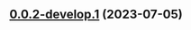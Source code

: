 ## [0.0.2-develop.1](https://git.lumeweb.com/LumeWeb/libresolver/compare/v0.0.1...v0.0.2-develop.1) (2023-07-05)
